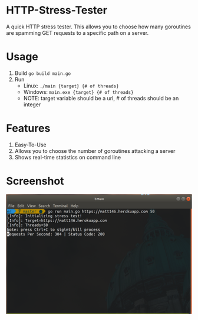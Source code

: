 # HTTP-Stress-Tester
A quick HTTP stress tester. This allows you to choose how many goroutines are spamming GET requests to a specific path on a server.

# Usage
1. Build
`go build main.go`
2. Run
	- Linux: `./main {target} {# of threads}`
	- Windows: `main.exe {target} {# of threads}`
	- NOTE: target variable should be a url, # of threads should be an integer

# Features
1. Easy-To-Use
2. Allows you to choose the number of goroutines attacking a server
3. Shows real-time statistics on command line

# Screenshot
![Screenshot Demo](https://raw.githubusercontent.com/Matt146/HTTP-Stress-Tester/master/screenshot.png "")

